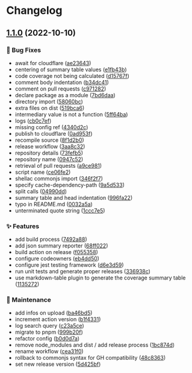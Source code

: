 # Changelog

## [1.1.0](https://github.com/carlosdevpereira/test-publish-to-cloudflare/compare/v1.0.0...v1.1.0) (2022-10-10)


### 🚨 Bug Fixes

* await for cloudflare ([ae23643](https://github.com/carlosdevpereira/test-publish-to-cloudflare/commit/ae236435feae716337190962c0fd6d47ddade4d8))
* centering of summary table values ([e1fb43b](https://github.com/carlosdevpereira/test-publish-to-cloudflare/commit/e1fb43b2f2b1963c5a0a8d7436d025012c3f54e1))
* code coverage not being calculated ([d15767f](https://github.com/carlosdevpereira/test-publish-to-cloudflare/commit/d15767fe6ab168e6db5a7dae9ea3e2282185486f))
* comment body indentation ([b34dc41](https://github.com/carlosdevpereira/test-publish-to-cloudflare/commit/b34dc41e561b8fd2b15f3c2d724e364c4432de65))
* comment on pull requests ([c971282](https://github.com/carlosdevpereira/test-publish-to-cloudflare/commit/c97128225e88a7b75db2def135f88a274a4863a8))
* declare package as a module ([7bd6daa](https://github.com/carlosdevpereira/test-publish-to-cloudflare/commit/7bd6daac43b8e70830e8bd9cc9dbf02689916a20))
* directory import ([58060bc](https://github.com/carlosdevpereira/test-publish-to-cloudflare/commit/58060bc9b5d972876115830fa9d94f94884e3d47))
* extra files on dist ([519bca6](https://github.com/carlosdevpereira/test-publish-to-cloudflare/commit/519bca627a27b2fba5110a01db1109214d9d4ea0))
* intermediary value is not a function ([5ff64ba](https://github.com/carlosdevpereira/test-publish-to-cloudflare/commit/5ff64ba55110c7c6bdb5230e8d51217084e1b038))
* logs ([cb0c7ef](https://github.com/carlosdevpereira/test-publish-to-cloudflare/commit/cb0c7ef67c718becbd745f52ec166730522653ea))
* missing config ref ([4340d2c](https://github.com/carlosdevpereira/test-publish-to-cloudflare/commit/4340d2c19c47cc5056e6ed6f1fad044420853bfb))
* publish to cloudflare ([0ad953f](https://github.com/carlosdevpereira/test-publish-to-cloudflare/commit/0ad953f38cac7577b8e745a1874b2a17c1b4e4fa))
* recompile source ([8f1d2b0](https://github.com/carlosdevpereira/test-publish-to-cloudflare/commit/8f1d2b0ac125f2a40830230a9bd287bc7f3151a6))
* release workflow ([3aa8c32](https://github.com/carlosdevpereira/test-publish-to-cloudflare/commit/3aa8c32b4791369378cf66eccc20da9635ef8c8e))
* repository details ([73fefb5](https://github.com/carlosdevpereira/test-publish-to-cloudflare/commit/73fefb5798822a40528b83a4e25510fcbfb906a1))
* repository name ([0947c52](https://github.com/carlosdevpereira/test-publish-to-cloudflare/commit/0947c5274311840d5367758931b0285a56df5be0))
* retrieval of pull requests ([a9ce981](https://github.com/carlosdevpereira/test-publish-to-cloudflare/commit/a9ce981de7c24485522db0c39863261f50741a57))
* script name ([ce06fe2](https://github.com/carlosdevpereira/test-publish-to-cloudflare/commit/ce06fe2a76ec8c446726a92c4cef21e73b929340))
* shellac commonjs import ([346f2f7](https://github.com/carlosdevpereira/test-publish-to-cloudflare/commit/346f2f756fa4f9f82b0732f15559ece607502f1c))
* specify cache-dependency-path ([9a5d533](https://github.com/carlosdevpereira/test-publish-to-cloudflare/commit/9a5d533d8b2f8cab1d7b50ed990e6a803cc07663))
* split calls ([04990dd](https://github.com/carlosdevpereira/test-publish-to-cloudflare/commit/04990dde64c7b34279c7d781252a78f7b787984d))
* summary table and head indentation ([996fa22](https://github.com/carlosdevpereira/test-publish-to-cloudflare/commit/996fa222ba63611c5c3a0eef3e6ae7e914af091d))
* typo in README.md ([0032a5a](https://github.com/carlosdevpereira/test-publish-to-cloudflare/commit/0032a5a044195a8d621446e9f36d784c0fd95882))
* unterminated quote string ([1ccc7e5](https://github.com/carlosdevpereira/test-publish-to-cloudflare/commit/1ccc7e52be304260b5d91618cfd2fbd2e3cedbc1))


### ✨ Features

* add build process ([7492a88](https://github.com/carlosdevpereira/test-publish-to-cloudflare/commit/7492a88955b28c9e23af702b292246f42e073f7e))
* add json summary reporter ([68ff022](https://github.com/carlosdevpereira/test-publish-to-cloudflare/commit/68ff02211f934c1bba805e9c43462116914eba20))
* build action on release ([f055358](https://github.com/carlosdevpereira/test-publish-to-cloudflare/commit/f055358741737b316115a2f4eda43e3ec0c458c9))
* configure codeowners ([eb4dd50](https://github.com/carlosdevpereira/test-publish-to-cloudflare/commit/eb4dd50264f050fa81bc87b3759693f462c049ac))
* configure jest testing framework ([d6e3d59](https://github.com/carlosdevpereira/test-publish-to-cloudflare/commit/d6e3d592cbf8337b9871859f14e807dfc14c47dd))
* run unit tests and generate proper releases ([336938c](https://github.com/carlosdevpereira/test-publish-to-cloudflare/commit/336938cb04ad7fff33f9fa4b37fd168e390ad01e))
* use markdown-table plugin to generate the coverage summary table ([1135272](https://github.com/carlosdevpereira/test-publish-to-cloudflare/commit/11352723806c4a14c09e298b5b210e9884479ae2))


### 👷 Maintenance

* add infos on upload ([ba46bd5](https://github.com/carlosdevpereira/test-publish-to-cloudflare/commit/ba46bd5b71401bdbd65a3dd881ab13db7328e2d2))
* increment action version ([b1f4331](https://github.com/carlosdevpereira/test-publish-to-cloudflare/commit/b1f4331ae6b5ca171483a2a5b368fda759fc5123))
* log search query ([c23a5ce](https://github.com/carlosdevpereira/test-publish-to-cloudflare/commit/c23a5ce94453cf1181db1e121aa649527049174f))
* migrate to pnpm ([999b20f](https://github.com/carlosdevpereira/test-publish-to-cloudflare/commit/999b20f8b96da92bbd9c5be8490d60a4a1cb15b4))
* refactor config ([b0d0d7a](https://github.com/carlosdevpereira/test-publish-to-cloudflare/commit/b0d0d7a525fd8048f831ee0fe8c004b9639696fa))
* remove node_modules and dist / add release process ([1bc874d](https://github.com/carlosdevpereira/test-publish-to-cloudflare/commit/1bc874d00890c2c8d8d2b6920822eb687f7a7edb))
* rename workflow ([cea31f0](https://github.com/carlosdevpereira/test-publish-to-cloudflare/commit/cea31f0d1b181891718f09ce4555d4e515645d50))
* rollback to commonjs syntax for GH compatibility ([48c8363](https://github.com/carlosdevpereira/test-publish-to-cloudflare/commit/48c8363111e7b7f1c0120d5925595b298a80d111))
* set new release version ([5d425bf](https://github.com/carlosdevpereira/test-publish-to-cloudflare/commit/5d425bffd94ced733b07e1afdc0e35767edb4a90))
